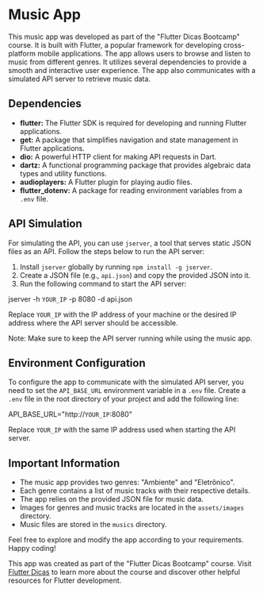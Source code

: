 # Music App

This music app was developed as part of the "Flutter Dicas Bootcamp" course. It is built with Flutter, a popular framework for developing cross-platform mobile applications. The app allows users to browse and listen to music from different genres. It utilizes several dependencies to provide a smooth and interactive user experience. The app also communicates with a simulated API server to retrieve music data.

## Dependencies

- **flutter:** The Flutter SDK is required for developing and running Flutter applications.
- **get:** A package that simplifies navigation and state management in Flutter applications.
- **dio:** A powerful HTTP client for making API requests in Dart.
- **dartz:** A functional programming package that provides algebraic data types and utility functions.
- **audioplayers:** A Flutter plugin for playing audio files.
- **flutter_dotenv:** A package for reading environment variables from a `.env` file.

## API Simulation

For simulating the API, you can use `jserver`, a tool that serves static JSON files as an API. Follow the steps below to run the API server:

1. Install `jserver` globally by running `npm install -g jserver`.
2. Create a JSON file (e.g., `api.json`) and copy the provided JSON into it.
3. Run the following command to start the API server:

jserver -h `YOUR_IP` -p 8080 -d api.json

Replace `YOUR_IP` with the IP address of your machine or the desired IP address where the API server should be accessible.

Note: Make sure to keep the API server running while using the music app.

## Environment Configuration

To configure the app to communicate with the simulated API server, you need to set the `API_BASE_URL` environment variable in a `.env` file. Create a `.env` file in the root directory of your project and add the following line:

API_BASE_URL="http://`YOUR_IP`:8080"

Replace `YOUR_IP` with the same IP address used when starting the API server.

## Important Information

- The music app provides two genres: "Ambiente" and "Eletrônico".
- Each genre contains a list of music tracks with their respective details.
- The app relies on the provided JSON file for music data.
- Images for genres and music tracks are located in the `assets/images` directory.
- Music files are stored in the `musics` directory.

Feel free to explore and modify the app according to your requirements. Happy coding!

This app was created as part of the "Flutter Dicas Bootcamp" course. Visit [Flutter Dicas](https://flutterdicas.com.br/bootcamp/) to learn more about the course and discover other helpful resources for Flutter development.
